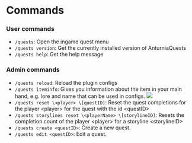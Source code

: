# Commands

### User commands
- `/quests`: Open the ingame quest menu
- `/quests version`: Get the currently installed version of AnturniaQuests
- `/quests help`: Get the help message

### Admin commands
- `/quests reload`: Reload the plugin configs
- `/quests iteminfo`: Gives you information about the item in your main hand, e.g. lore and name that can be used in configs.
  ![](quests_iteminfo_command_example_1.png)
- `/quests reset \<player> \[questID]`: Reset the quest completions for the player \<player> for the quest with the id \<questID>
- `/quests storylines reset \<playerName> \[storylineID]`: Resets the completion count of the player \<player> for a storyline \<storylineID>
- `/quests create <questID>`: Create a new quest.
- `/quests edit <questID>`: Edit a quest.

